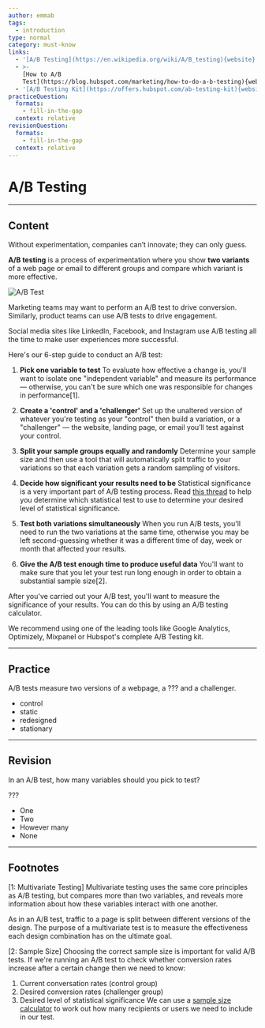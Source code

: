 ```yaml
---
author: emmab
tags:
  - introduction
type: normal
category: must-know
links:
  - '[A/B Testing](https://en.wikipedia.org/wiki/A/B_testing){website}'
  - >-
    [How to A/B
    Test](https://blog.hubspot.com/marketing/how-to-do-a-b-testing){website}
  - '[A/B Testing Kit](https://offers.hubspot.com/ab-testing-kit){website}'
practiceQuestion:
  formats:
    - fill-in-the-gap
  context: relative
revisionQuestion:
  formats:
    - fill-in-the-gap
  context: relative
---
```


# A/B Testing


---

## Content

Without experimentation, companies can’t innovate; they can only guess.

**A/B testing** is a process of experimentation where you show **two variants** of a web page or email to different groups and compare which variant is more effective.

![A/B Test](https://img.enkipro.com/e352af24937ca290c1edb7bb0c7a2260.png)

Marketing teams may want to perform an A/B test to drive conversion. Similarly, product teams can use A/B tests to drive engagement.

Social media sites like LinkedIn, Facebook, and Instagram use A/B testing all the time to make user experiences more successful.

Here's our 6-step guide to conduct an A/B test:

1. **Pick one variable to test**
   To evaluate how effective a change is, you'll want to isolate one "independent variable" and measure its performance — otherwise, you can't be sure which one was responsible for changes in performance[1].

2. **Create a 'control' and a 'challenger'**
   Set up the unaltered version of whatever you're testing as your "control" then build a variation, or a "challenger" — the website, landing page, or email you’ll test against your control.

3. **Split your sample groups equally and randomly**
   Determine your sample size and then use a tool that will automatically split traffic to your variations so that each variation gets a random sampling of visitors.

4. **Decide how significant your results need to be**
   Statistical significance is a very important part of A/B testing process. Read [this thread](https://www.quora.com/What-are-the-proper-statistical-tests-to-use-for-A-B-testing) to help you determine which statistical test to use to determine your desired level of statistical significance.

5. **Test both variations simultaneously**
   When you run A/B tests, you'll need to run the two variations at the same time, otherwise you may be left second-guessing whether it was a different time of day, week or month that affected your results.

6. **Give the A/B test enough time to produce useful data**
   You'll want to make sure that you let your test run long enough in order to obtain a substantial sample size[2].

After you've carried out your A/B test, you'll want to measure the significance of your results. You can do this by using an A/B testing calculator.

We recommend using one of the leading tools like Google Analytics, Optimizely, Mixpanel or Hubspot's complete A/B Testing kit.


---

## Practice

A/B tests measure two versions of a webpage, a ??? and a challenger.

- control
- static
- redesigned
- stationary


---

## Revision

In an A/B test, how many variables should you pick to test?

???

- One
- Two
- However many
- None


---

## Footnotes

[1: Multivariate Testing]
Multivariate testing uses the same core principles as A/B testing, but compares more than two variables, and reveals more information about how these variables interact with one another. 

As in an A/B test, traffic to a page is split between different versions of the design. The purpose of a multivariate test is to measure the effectiveness each design combination has on the ultimate goal.

[2: Sample Size]
Choosing the correct sample size is important for valid A/B tests. If we're running an A/B test to check whether conversion rates increase after a certain change then we need to know:

1. Current conversation rates (control group)
2. Desired conversion rates (challenger group)
3. Desired level of statistical significance
   We can use a [sample size calculator](https://www.optimizely.com/uk/sample-size-calculator/) to work out how many recipients or users we need to include in our test.
